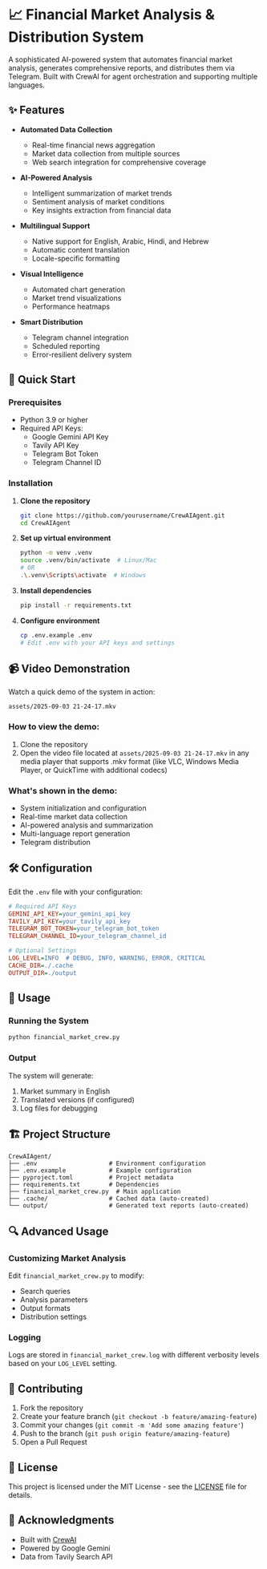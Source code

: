 # 📈 Financial Market Analysis & Distribution System

A sophisticated AI-powered system that automates financial market analysis, generates comprehensive reports, and distributes them via Telegram. Built with CrewAI for agent orchestration and supporting multiple languages.

## ✨ Features

- **Automated Data Collection**
  - Real-time financial news aggregation
  - Market data collection from multiple sources
  - Web search integration for comprehensive coverage

- **AI-Powered Analysis**
  - Intelligent summarization of market trends
  - Sentiment analysis of market conditions
  - Key insights extraction from financial data

- **Multilingual Support**
  - Native support for English, Arabic, Hindi, and Hebrew
  - Automatic content translation
  - Locale-specific formatting

- **Visual Intelligence**
  - Automated chart generation
  - Market trend visualizations
  - Performance heatmaps

- **Smart Distribution**
  - Telegram channel integration
  - Scheduled reporting
  - Error-resilient delivery system

## 🚀 Quick Start

### Prerequisites

- Python 3.9 or higher
- Required API Keys:
  - Google Gemini API Key
  - Tavily API Key
  - Telegram Bot Token
  - Telegram Channel ID

### Installation

1. **Clone the repository**
   ```bash
   git clone https://github.com/yourusername/CrewAIAgent.git
   cd CrewAIAgent
   ```

2. **Set up virtual environment**
   ```bash
   python -m venv .venv
   source .venv/bin/activate  # Linux/Mac
   # OR
   .\.venv\Scripts\activate  # Windows
   ```

3. **Install dependencies**
   ```bash
   pip install -r requirements.txt
   ```

4. **Configure environment**
   ```bash
   cp .env.example .env
   # Edit .env with your API keys and settings
   ```

## 📹 Video Demonstration

Watch a quick demo of the system in action:

```
assets/2025-09-03 21-24-17.mkv
```

### How to view the demo:
1. Clone the repository
2. Open the video file located at `assets/2025-09-03 21-24-17.mkv` in any media player that supports .mkv format (like VLC, Windows Media Player, or QuickTime with additional codecs)

### What's shown in the demo:
- System initialization and configuration
- Real-time market data collection
- AI-powered analysis and summarization
- Multi-language report generation
- Telegram distribution

## 🛠️ Configuration

Edit the `.env` file with your configuration:

```ini
# Required API Keys
GEMINI_API_KEY=your_gemini_api_key
TAVILY_API_KEY=your_tavily_api_key
TELEGRAM_BOT_TOKEN=your_telegram_bot_token
TELEGRAM_CHANNEL_ID=your_telegram_channel_id

# Optional Settings
LOG_LEVEL=INFO  # DEBUG, INFO, WARNING, ERROR, CRITICAL
CACHE_DIR=./.cache
OUTPUT_DIR=./output
```

## 🚦 Usage

### Running the System

```bash
python financial_market_crew.py
```

### Output

The system will generate:
1. Market summary in English
2. Translated versions (if configured)
3. Log files for debugging

## 🏗️ Project Structure

```
CrewAIAgent/
├── .env                    # Environment configuration
├── .env.example            # Example configuration
├── pyproject.toml          # Project metadata
├── requirements.txt        # Dependencies
├── financial_market_crew.py  # Main application
├── .cache/                 # Cached data (auto-created)
└── output/                 # Generated text reports (auto-created)
```

## 🔍 Advanced Usage

### Customizing Market Analysis

Edit `financial_market_crew.py` to modify:
- Search queries
- Analysis parameters
- Output formats
- Distribution settings

### Logging

Logs are stored in `financial_market_crew.log` with different verbosity levels based on your `LOG_LEVEL` setting.

## 🤝 Contributing

1. Fork the repository
2. Create your feature branch (`git checkout -b feature/amazing-feature`)
3. Commit your changes (`git commit -m 'Add some amazing feature'`)
4. Push to the branch (`git push origin feature/amazing-feature`)
5. Open a Pull Request

## 📄 License

This project is licensed under the MIT License - see the [LICENSE](LICENSE) file for details.

## 🙏 Acknowledgments

- Built with [CrewAI](https://www.crewai.com/)
- Powered by Google Gemini
- Data from Tavily Search API
